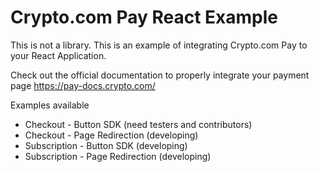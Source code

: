 # Crypto.com Pay React Example

This is not a library. This is an example of integrating Crypto.com Pay to your React Application.

Check out the official documentation to properly integrate your payment page https://pay-docs.crypto.com/

Examples available 

- Checkout - Button SDK (need testers and contributors)
- Checkout - Page Redirection (developing)
- Subscription - Button SDK (developing)
- Subscription - Page Redirection (developing)
